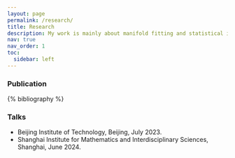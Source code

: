 ```yaml
---
layout: page
permalink: /research/
title: Research
description: My work is mainly about manifold fitting and statistical inference with singularity.
nav: true
nav_order: 1
toc:
  sidebar: left
---
```


### Publication

<!-- _pages/publications.md -->
<div class="publications">

{% bibliography %}

</div>

### Talks
- Beijing Institute of Technology, Beijing, July 2023.
- Shanghai Institute for Mathematics and Interdisciplinary Sciences, Shanghai, June 2024.
